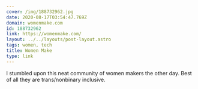 ```yaml
---
cover: /img/188732962.jpg
date: 2020-08-17T03:54:47.769Z
domain: womenmake.com
id: 188732962
link: https://womenmake.com/
layout: ../../layouts/post-layout.astro
tags: women, tech
title: Women Make
type: link
---
```


I stumbled upon this neat community of women makers the other day. Best of all they are trans/nonbinary inclusive.

